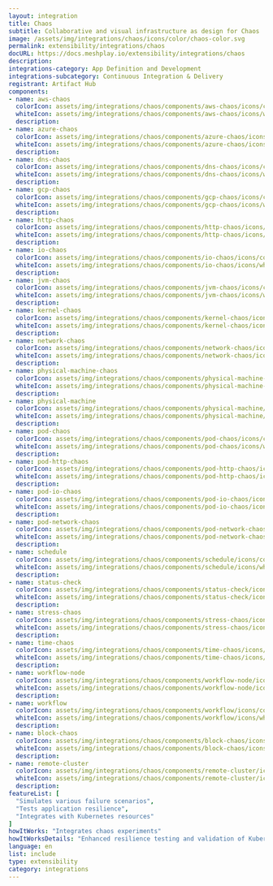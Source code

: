 ```yaml
---
layout: integration
title: Chaos
subtitle: Collaborative and visual infrastructure as design for Chaos
image: /assets/img/integrations/chaos/icons/color/chaos-color.svg
permalink: extensibility/integrations/chaos
docURL: https://docs.meshplay.io/extensibility/integrations/chaos
description: 
integrations-category: App Definition and Development
integrations-subcategory: Continuous Integration & Delivery
registrant: Artifact Hub
components: 
- name: aws-chaos
  colorIcon: assets/img/integrations/chaos/components/aws-chaos/icons/color/aws-chaos-color.svg
  whiteIcon: assets/img/integrations/chaos/components/aws-chaos/icons/white/aws-chaos-white.svg
  description: 
- name: azure-chaos
  colorIcon: assets/img/integrations/chaos/components/azure-chaos/icons/color/azure-chaos-color.svg
  whiteIcon: assets/img/integrations/chaos/components/azure-chaos/icons/white/azure-chaos-white.svg
  description: 
- name: dns-chaos
  colorIcon: assets/img/integrations/chaos/components/dns-chaos/icons/color/dns-chaos-color.svg
  whiteIcon: assets/img/integrations/chaos/components/dns-chaos/icons/white/dns-chaos-white.svg
  description: 
- name: gcp-chaos
  colorIcon: assets/img/integrations/chaos/components/gcp-chaos/icons/color/gcp-chaos-color.svg
  whiteIcon: assets/img/integrations/chaos/components/gcp-chaos/icons/white/gcp-chaos-white.svg
  description: 
- name: http-chaos
  colorIcon: assets/img/integrations/chaos/components/http-chaos/icons/color/http-chaos-color.svg
  whiteIcon: assets/img/integrations/chaos/components/http-chaos/icons/white/http-chaos-white.svg
  description: 
- name: io-chaos
  colorIcon: assets/img/integrations/chaos/components/io-chaos/icons/color/io-chaos-color.svg
  whiteIcon: assets/img/integrations/chaos/components/io-chaos/icons/white/io-chaos-white.svg
  description: 
- name: jvm-chaos
  colorIcon: assets/img/integrations/chaos/components/jvm-chaos/icons/color/jvm-chaos-color.svg
  whiteIcon: assets/img/integrations/chaos/components/jvm-chaos/icons/white/jvm-chaos-white.svg
  description: 
- name: kernel-chaos
  colorIcon: assets/img/integrations/chaos/components/kernel-chaos/icons/color/kernel-chaos-color.svg
  whiteIcon: assets/img/integrations/chaos/components/kernel-chaos/icons/white/kernel-chaos-white.svg
  description: 
- name: network-chaos
  colorIcon: assets/img/integrations/chaos/components/network-chaos/icons/color/network-chaos-color.svg
  whiteIcon: assets/img/integrations/chaos/components/network-chaos/icons/white/network-chaos-white.svg
  description: 
- name: physical-machine-chaos
  colorIcon: assets/img/integrations/chaos/components/physical-machine-chaos/icons/color/physical-machine-chaos-color.svg
  whiteIcon: assets/img/integrations/chaos/components/physical-machine-chaos/icons/white/physical-machine-chaos-white.svg
  description: 
- name: physical-machine
  colorIcon: assets/img/integrations/chaos/components/physical-machine/icons/color/physical-machine-color.svg
  whiteIcon: assets/img/integrations/chaos/components/physical-machine/icons/white/physical-machine-white.svg
  description: 
- name: pod-chaos
  colorIcon: assets/img/integrations/chaos/components/pod-chaos/icons/color/pod-chaos-color.svg
  whiteIcon: assets/img/integrations/chaos/components/pod-chaos/icons/white/pod-chaos-white.svg
  description: 
- name: pod-http-chaos
  colorIcon: assets/img/integrations/chaos/components/pod-http-chaos/icons/color/pod-http-chaos-color.svg
  whiteIcon: assets/img/integrations/chaos/components/pod-http-chaos/icons/white/pod-http-chaos-white.svg
  description: 
- name: pod-io-chaos
  colorIcon: assets/img/integrations/chaos/components/pod-io-chaos/icons/color/pod-io-chaos-color.svg
  whiteIcon: assets/img/integrations/chaos/components/pod-io-chaos/icons/white/pod-io-chaos-white.svg
  description: 
- name: pod-network-chaos
  colorIcon: assets/img/integrations/chaos/components/pod-network-chaos/icons/color/pod-network-chaos-color.svg
  whiteIcon: assets/img/integrations/chaos/components/pod-network-chaos/icons/white/pod-network-chaos-white.svg
  description: 
- name: schedule
  colorIcon: assets/img/integrations/chaos/components/schedule/icons/color/schedule-color.svg
  whiteIcon: assets/img/integrations/chaos/components/schedule/icons/white/schedule-white.svg
  description: 
- name: status-check
  colorIcon: assets/img/integrations/chaos/components/status-check/icons/color/status-check-color.svg
  whiteIcon: assets/img/integrations/chaos/components/status-check/icons/white/status-check-white.svg
  description: 
- name: stress-chaos
  colorIcon: assets/img/integrations/chaos/components/stress-chaos/icons/color/stress-chaos-color.svg
  whiteIcon: assets/img/integrations/chaos/components/stress-chaos/icons/white/stress-chaos-white.svg
  description: 
- name: time-chaos
  colorIcon: assets/img/integrations/chaos/components/time-chaos/icons/color/time-chaos-color.svg
  whiteIcon: assets/img/integrations/chaos/components/time-chaos/icons/white/time-chaos-white.svg
  description: 
- name: workflow-node
  colorIcon: assets/img/integrations/chaos/components/workflow-node/icons/color/workflow-node-color.svg
  whiteIcon: assets/img/integrations/chaos/components/workflow-node/icons/white/workflow-node-white.svg
  description: 
- name: workflow
  colorIcon: assets/img/integrations/chaos/components/workflow/icons/color/workflow-color.svg
  whiteIcon: assets/img/integrations/chaos/components/workflow/icons/white/workflow-white.svg
  description: 
- name: block-chaos
  colorIcon: assets/img/integrations/chaos/components/block-chaos/icons/color/block-chaos-color.svg
  whiteIcon: assets/img/integrations/chaos/components/block-chaos/icons/white/block-chaos-white.svg
  description: 
- name: remote-cluster
  colorIcon: assets/img/integrations/chaos/components/remote-cluster/icons/color/remote-cluster-color.svg
  whiteIcon: assets/img/integrations/chaos/components/remote-cluster/icons/white/remote-cluster-white.svg
  description: 
featureList: [
  "Simulates various failure scenarios",
  "Tests application resilience",
  "Integrates with Kubernetes resources"
]
howItWorks: "Integrates chaos experiments"
howItWorksDetails: "Enhanced resilience testing and validation of Kubernetes applications"
language: en
list: include
type: extensibility
category: integrations
---
```

